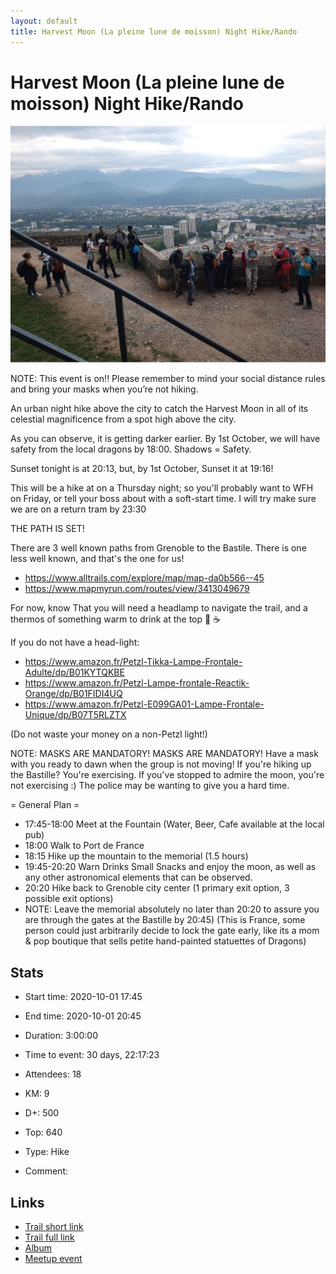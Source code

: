 ```yaml
---
layout: default
title: Harvest Moon (La pleine lune de moisson) Night Hike/Rando
---
```


# Harvest Moon (La pleine lune de moisson) Night Hike/Rando

![2020-10-01](/Stats/img/orig/2020-10-01.jpg)

NOTE: This event is on!! Please remember to mind your social distance rules and bring your masks when you’re not hiking.

An urban night hike above the city to catch the Harvest Moon in all of its celestial magnificence from a spot high above the city.

As you can observe, it is getting darker earlier. By 1st October, we will have safety from the local dragons by 18:00. Shadows = Safety.

Sunset tonight is at 20:13, but, by 1st October, Sunset it at 19:16!

This will be a hike at on a Thursday night; so you'll probably want to WFH on Friday, or tell your boss about with a soft-start time. I will try make sure we are on a return tram by 23:30

THE PATH IS SET!

There are 3 well known paths from Grenoble to the Bastile.
There is one less well known, and that's the one for us!
- https://www.alltrails.com/explore/map/map-da0b566--45
- https://www.mapmyrun.com/routes/view/3413049679

For now, know That you will need a headlamp to navigate the trail, and a thermos of something warm to drink at the top 🍵 ☕️

If you do not have a head-light:

- https://www.amazon.fr/Petzl-Tikka-Lampe-Frontale-Adulte/dp/B01KYTQKBE
- https://www.amazon.fr/Petzl-Lampe-frontale-Reactik-Orange/dp/B01FIDI4UQ
- https://www.amazon.fr/Petzl-E099GA01-Lampe-Frontale-Unique/dp/B07T5RLZTX

(Do not waste your money on a non-Petzl light!)

NOTE: MASKS ARE MANDATORY! MASKS ARE MANDATORY!
Have a mask with you ready to dawn when the group is not moving!
If you're hiking up the Bastille? You're exercising. If you've stopped
to admire the moon, you're not exercising :) The police may
be wanting to give you a hard time.

= General Plan =
- 17:45-18:00 Meet at the Fountain (Water, Beer, Cafe available at the local pub)
- 18:00 Walk to Port de France
- 18:15 Hike up the mountain to the memorial (1.5 hours)
- 19:45-20:20 Warn Drinks Small Snacks and enjoy the moon, as well as any other astronomical elements that can be observed.
- 20:20 Hike back to Grenoble city center
(1 primary exit option, 3 possible exit options)
- NOTE: Leave the memorial absolutely no later than 20:20 to assure you are through the gates at the Bastille by 20:45)
(This is France, some person could just arbitrarily decide to lock the gate early, like its a mom & pop boutique that sells petite hand-painted statuettes of Dragons)

## Stats

- Start time: 2020-10-01 17:45
- End time: 2020-10-01 20:45
- Duration: 3:00:00
- Time to event: 30 days, 22:17:23
- Attendees: 18

- KM: 9
- D+: 500
- Top: 640
- Type: Hike
- Comment: 

## Links

- [Trail short link](https://frama.link/KGnwLpuQ)
- [Trail full link]()
- [Album](https://binnette.github.io/GacImg2020/2020-10-01-Harvest-Moon-La-pleine-lune-de-moisson-Night-Hike_Rando.html)
- [Meetup event](https://www.meetup.com/grenoble-adventure-club-english-french/events/272937963/)
